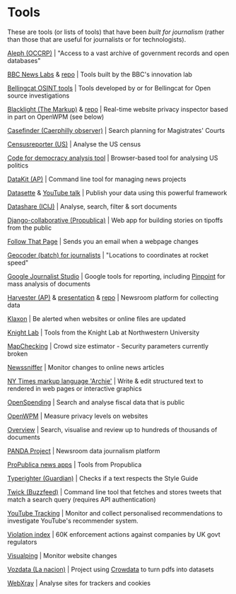 # Tools

These are tools (or lists of tools) that have been *built for journalism* (rather than those that are useful for journalists or for technologists).

[Aleph (OCCRP)](https://aleph.occrp.org) | "Access to a vast archive of government records and open databases"

[BBC News Labs](https://bbcnewslabs.co.uk) & [repo](https://github.com/BBC-News-Labs) | Tools built by the BBC's innovation lab

[Bellingcat OSINT tools](https://github.com/bellingcat/) | Tools developed by or for Bellingcat for Open source investigations

[Blacklight (The Markup)](https://themarkup.org/blacklight) & [repo](https://github.com/the-markup/blacklight-collector) | Real-time website privacy inspector based in part on OpenWPM (see below)

[Casefinder (Caerphilly observer)](https://clwstwr.org.uk/projects/casefinder) | Search planning for Magistrates' Courts

[Censusreporter (US)](https://censusreporter.org/) | Analyse the US census

[Code for democracy analysis tool](https://codefordemocracy.org/data/) | Browser-based tool for analysing US politics

[DataKit (AP)](https://datakit.ap.org/) | Command line tool for managing news projects

[Datasette](https://datasette.io/) & [YouTube talk](https://www.youtube.com/watch?v%3DpTr1uLQTJNE&sa=D) | Publish your data using this powerful framework

[Datashare (ICIJ)](https://icij.gitbook.io/datashare/) | Analyse, search, filter & sort documents

[Django-collaborative (Propublica)](https://github.com/propublica/django-collaborative) | Web app for building stories on tipoffs from the public

[Follow That Page](https://www.followthatpage.com) | Sends you an email when a webpage changes

[Geocoder (batch) for journalists](https://geocode.localfocus.nl/) | "Locations to coordinates at rocket speed"

[Google Journalist Studio](https://journaliststudio.google.com/) | Google tools for reporting, including [Pinpoint](https://journaliststudio.google.com/pinpoint/collections) for mass analysis of documents

[Harvester (AP)](https://harvester.ap.org) & [presentation](https://vimeo.com/520123772/2a3edddf19) & [repo](https://github.com/associatedpress/harvester) | Newsroom platform for collecting data

[Klaxon](https://newsklaxon.org/) | Be alerted when websites or online files are updated

[Knight Lab](https://knightlab.northwestern.edu/projects/) | Tools from the Knight Lab at Northwestern University

[MapChecking](https://www.mapchecking.com) | Crowd size estimator - Security parameters currently broken

[Newssniffer](https://www.newssniffer.co.uk/versions) | Monitor changes to online news articles

[NY Times markup language 'Archie'](http://archieml.org) | Write & edit structured text to rendered in web pages or interactive graphics

[OpenSpending](https://openspending.org/) | Search and analyse fiscal data that is public

[OpenWPM](https://github.com/mozilla/OpenWPM) | Measure privacy levels on websites

[Overview](https://www.overviewdocs.com/) | Search, visualise and review up to hundreds of thousands of documents

[PANDA Project](http://pandaproject.net/) | Newsroom data journalism platform

[ProPublica news apps](https://www.propublica.org/newsapps) | Tools from Propublica

[Typerighter (Guardian)](https://github.com/guardian/typerighter) | Checks if a text respects the Style Guide

[Twick (Buzzfeed)](https://github.com/jsvine/twick) | Command line tool that fetches and stores tweets that match a search query (requires API authentication)

[YouTube Tracking](https://youtube.tracking.exposed) | Monitor and collect personalised recommendations to investigate YouTube's recommender system.

[Violation index](https://violationtrackeruk.goodjobsfirst.org/) | 60K enforcement actions against companies by UK govt regulators

[Visualping](https://visualping.io/) | Monitor website changes

[Vozdata (La nacion)](https://vozdata.lanacion.com.ar/cd/paso-buenos-aires) | Project using [Crowdata](https://crowdata.readthedocs.io/en/latest/) to turn pdfs into datasets

[WebXray](https://github.com/timlib/webXray) | Analyse sites for trackers and cookies
